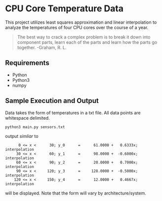 # CPU Core Temperature Data
This project utilizes least squares approximation and linear interpolation to analyze the temperatures of four CPU cores over the course of a year. 

> The best way to crack a complex problem is to break it down into component parts, learn each of
the parts and learn how the parts go together. -Graham, R. L.

## Requirements
* Python
* Python3
* numpy

## Sample Execution and Output
Data takes the form of temperatures in a txt file. All data points are whitespace delimited.
```
python3 main.py sensors.txt
```
output *simliar* to
```
      0 <= x <      30; y_0      =      61.0000 +   0.6333x; interpolation
     30 <= x <      60; y_1      =      98.0000 +  -0.6000x; interpolation
     60 <= x <      90; y_2      =      20.0000 +   0.7000x; interpolation
     90 <= x <     120; y_3      =     128.0000 +  -0.5000x; interpolation
    120 <= x <     150; y_4      =      12.0000 +   0.4667x; interpolation
```
will  be displayed. Note that the form will vary by architecture/system.
